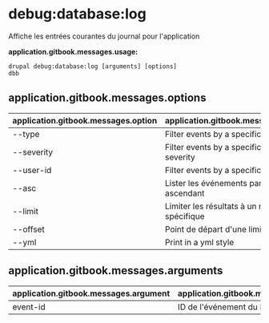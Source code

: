# debug:database:log
Affiche les entrées courantes du journal pour l'application

**application.gitbook.messages.usage:**
```
drupal debug:database:log [arguments] [options]
dbb
```

## application.gitbook.messages.options
application.gitbook.messages.option | application.gitbook.messages.details
-------|-------------
--type | Filter events by a specific type
--severity | Filter events by a specific level of severity
--user-id | Filter events by a specific user id
--asc | Lister les événements par ordre ascendant
--limit | Limiter les résultats à un nombre spécifique
--offset | Point de départ d'une limite
--yml | Print in a yml style

## application.gitbook.messages.arguments
application.gitbook.messages.argument | application.gitbook.messages.details
---------|-------------
event-id | ID de l'événement du DBLog
